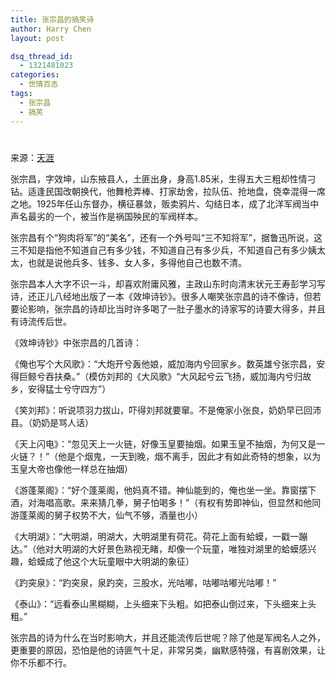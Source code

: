 ```yaml
---
title: 张宗昌的搞笑诗
author: Harry Chen
layout: post

dsq_thread_id:
  - 1321481023
categories:
  - 世情百态
tags:
  - 张宗昌
  - 搞笑
---
```

# 

来源：[天涯][1]

张宗昌，字效坤，山东掖县人，土匪出身，身高1.85米，生得五大三粗却性情刁钻。适逢民国改朝换代，他舞枪弄棒、打家劫舍，拉队伍、抢地盘，侥幸混得一席之地。1925年任山东督办，横征暴敛，贩卖鸦片、勾结日本，成了北洋军阀当中声名最劣的一个，被当作是祸国殃民的军阀样本。

张宗昌有个“狗肉将军”的“美名”，还有一个外号叫“三不知将军”，据鲁迅所说，这三不知是指他不知道自己有多少钱，不知道自己有多少兵，不知道自己有多少姨太太，也就是说他兵多、钱多、女人多，多得他自己也数不清。

张宗昌本人大字不识一斗，却喜欢附庸风雅，主政山东时向清末状元王寿彭学习写诗，还正儿八经地出版了一本《效坤诗钞》。很多人嘲笑张宗昌的诗不像诗，但若要论影响，张宗昌的诗却比当时许多喝了一肚子墨水的诗家写的诗要大得多，并且有诗流传后世。

《效坤诗钞》中张宗昌的几首诗：

《俺也写个大风歌》：“大炮开兮轰他娘，威加海内兮回家乡。数英雄兮张宗昌，安得巨鲸兮吞扶桑。”（模仿刘邦的《大风歌》“大风起兮云飞扬，威加海内兮归故乡，安得猛士兮守四方”）

《笑刘邦》：听说项羽力拔山，吓得刘邦就要窜。不是俺家小张良，奶奶早已回沛县。（奶奶是骂人话）

《天上闪电》：“忽见天上一火链，好像玉皇要抽烟。如果玉皇不抽烟，为何又是一火链？！”（他是个烟鬼，一天到晚，烟不离手，因此才有如此奇特的想象，以为玉皇大帝也像他一样总在抽烟）

《游蓬莱阁》：“好个蓬莱阁，他妈真不错。神仙能到的，俺也坐一坐。靠窗摆下酒，对海唱高歌。来来猜几拳，舅子怕喝多！”（有权有势即神仙，但显然和他同游蓬莱阁的舅子权势不大，仙气不够，酒量也小）

《大明湖》：“大明湖，明湖大，大明湖里有荷花。荷花上面有蛤蟆，一戳一蹦达。”（他对大明湖的大好景色熟视无睹，却像一个玩童，唯独对湖里的蛤蟆感兴趣，蛤蟆成了他这个大玩童眼中大明湖的象征）

《趵突泉》：“趵突泉，泉趵突，三股水，光咕嘟，咕嘟咕嘟光咕嘟！”

《泰山》：“远看泰山黑糊糊，上头细来下头粗。如把泰山倒过来，下头细来上头粗。”

张宗昌的诗为什么在当时影响大，并且还能流传后世呢？除了他是军阀名人之外，更重要的原因，恐怕是他的诗匪气十足，非常另类，幽默感特强，有喜剧效果，让你不乐都不行。

   [1]: http://www.tianya.cn/techforum/content/14/1/784232.shtml
